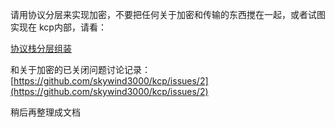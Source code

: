 请用协议分层来实现加密，不要把任何关于加密和传输的东西搅在一起，或者试图实现在 kcp内部，请看：

[协议栈分层组装](https://github.com/skywind3000/kcp/wiki/Network-Layer)

和关于加密的已关闭问题讨论记录：[https://github.com/skywind3000/kcp/issues/2](https://github.com/skywind3000/kcp/issues/2)

稍后再整理成文档

